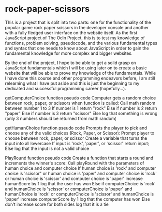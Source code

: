 # rock-paper-scissors
This is a project that is split into two parts: one for the functionality of the popular game rock paper scissors in the developer console and another with a fully fledged user interface on the website itself. As the first JavaScript project of The Odin Project, this is to test my knowledge of functions, problem solving, pseudocode, and the various fundamental types and syntax that one needs to know about JavaScript in order to gain the fundamental knowledge for more complex and bigger websites.

By the end of the project, I hope to be able to get a solid grasp on JavaScript fundamentals which I will be using later on to create a basic website that will be able to prove my knowledge of the fundamentals. While I have done this course and other programming endeavors before, I am still relearning what I have put aside and this is just the beginning to my dedicated and successful programming career (hopefully...).


getComputerChoice function pseudo code
Computer gets a random choice between rock, paper, or scissors when function is called:
Call math random between number 1 to 3
If number is 1
  return "rock"
Else if number is 2
  return "paper"
Else if number is 3
  return "scissor"
Else
  log that something is wrong (only 3 numbers should be returned from math random)

getHumanChoice function pseudo code
Prompts the player to pick and choose any of the valid choices (Rock, Paper, or Scissor):
Prompt player to choose between rock, paper, or scissor
Create a variable that turns the input into all lowercase
If input is 'rock', 'paper', or 'scissor'
  return input;
Else 
  log that the input is not a valid choice

PlayRound function pseudo code
Create a function that starts a round and increments the winner's score:
Call playRound with the parameters of human choice and computer choice
If human choice is 'rock' and computer choice is 'scissor" or human choice is 'paper' and computer choice is 'rock' or human choice is 'scissor' and computer choice is 'paper'
  increase humanScore by 1
  log that the user has won
Else if computerChoice is 'rock' and humanChoice is 'scissor' or computerChoice is 'paper' and humanChoice is 'rock' or computerChoice is 'scissor' and humanChoice is 'paper'
  increase computerScore by 1
  log that the computer has won
Else 
  don't increase score for both sides
  log that it is a tie